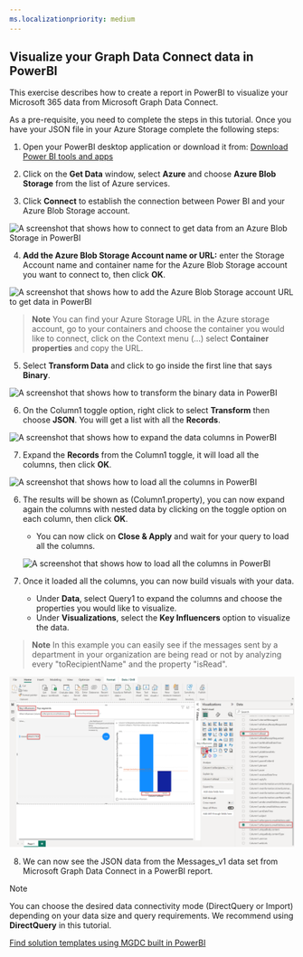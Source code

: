```yaml
---
ms.localizationpriority: medium
---
```


## Visualize your Graph Data Connect data in PowerBI

This exercise describes how to create a report in PowerBI to visualize your Microsoft 365 data from Microsoft Graph Data Connect.

As a pre-requisite, you need to complete the steps in this tutorial. Once you have your JSON file in your Azure Storage complete the following steps:

1. Open your PowerBI desktop application or download it from: [Download Power BI tools and apps](https://powerbi.microsoft.com/en-us/downloads/)  

2. Click on the **Get Data** window, select **Azure** and choose **Azure Blob Storage** from the list of Azure services.

3. Click **Connect** to establish the connection between Power BI and your Azure Blob Storage account.

![A screenshot that shows how to connect to get data from an Azure Blob Storage in PowerBI](../concepts/images/data-connect-pbi-connect-blob-storage.png)

4. **Add the Azure Blob Storage Account name or URL:** enter the Storage Account name and container name for the Azure Blob Storage account you want to connect to, then click **OK**.

![A screenshot that shows how to add the Azure Blob Storage account URL to get data in PowerBI](../concepts/images/data-connect-pbi-add-blob-account-name.png)

> **Note** You can find your Azure Storage URL in the Azure storage account, go to your containers and choose the container you would like to connect, click on the Context menu (...) select **Container properties** and copy the URL.  

5. Select **Transform Data** and click to go inside the first line that says **Binary**.

![A screenshot that shows how to transform the binary data in PowerBI](../concepts/images/data-connect-pbi-transform-binary.png)

6. On the Column1 toggle option, right click to select **Transform** then choose **JSON**. You will get a list with all the **Records**.

![A screenshot that shows how to expand the data columns in PowerBI](../concepts/images/data-connect-pbi-transform-columns.png)

7. Expand the **Records** from the Column1 toggle, it will load all the columns, then click **OK**.

![A screenshot that shows how to load all the columns in PowerBI](../concepts/images/data-connect-pbi-expand-records.png)

6. The results will be shown as (Column1.property), you can now expand again the columns with nested data by clicking on the toggle option on each column, then click **OK**.

    - You can now click on **Close & Apply** and wait for your query to load all the columns.

    ![A screenshot that shows how to load all the columns in PowerBI](../concepts/images/data-connect-pbi-expand-columns-close.png)

7. Once it loaded all the columns, you can now build visuals with your data.

    - Under **Data**, select Query1 to expand the columns and choose the properties you would like to visualize.
    - Under **Visualizations**, select the **Key Influencers** option to visualize the data.
    
> **Note** In this example you can easily see if the messages sent by a department in your organization are being read or not by analyzing every "toRecipientName" and the property "isRead".

![A screenshot that shows all the columns with content presented in a table in PowerBI](../concepts/images/data-connect-pbi-key-influencers.png)

8. We can now see the JSON data from the Messages_v1 data set from Microsoft Graph Data Connect in a PowerBI report.

> [!NOTE]
> You can choose the desired data connectivity mode (DirectQuery or Import) depending on your data size and query requirements. We recommend using **DirectQuery** in this tutorial.

 [Find solution templates using MGDC built in PowerBI](https://github.com/microsoftgraph/dataconnect-solutions/tree/main/solutions)
